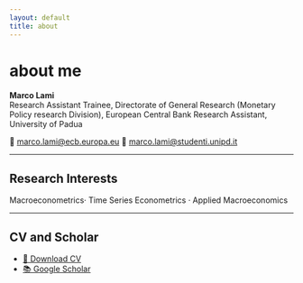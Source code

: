 ```yaml
---
layout: default
title: about
---
```


# about me

**Marco Lami**  
Research Assistant Trainee, Directorate of General Research (Monetary Policy research Division), European Central Bank
Research Assistant, University of Padua

📧 [marco.lami@ecb.europa.eu](mailto:marco.lami@ecb.europa.eu)
📧 [marco.lami@studenti.unipd.it](mailto:marco.lami@studenti.unipd.it)

---

## Research Interests
Macroeconometrics· Time Series Econometrics · Applied Macroeconomics

---

## CV and Scholar
- [📄 Download CV](assets/CV.pdf)
- [📚 Google Scholar](https://scholar.google.com/citations?user=XXXX)

